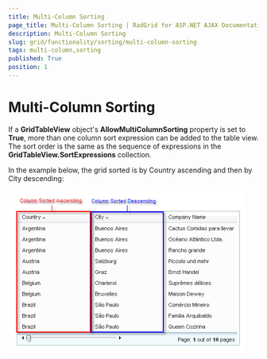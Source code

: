 ```yaml
---
title: Multi-Column Sorting
page_title: Multi-Column Sorting | RadGrid for ASP.NET AJAX Documentation
description: Multi-Column Sorting
slug: grid/functionality/sorting/multi-column-sorting
tags: multi-column,sorting
published: True
position: 1
---
```


# Multi-Column Sorting


If a **GridTableView** object's **AllowMultiColumnSorting** property is set to **True**, more than one column sort expression can be added to the table view. The sort order is the same as the sequence of expressions in the **GridTableView.SortExpressions** collection.

In the example below, the grid sorted is by Country ascending and then by City descending:

![Multi-Column Sorting](images/grd_MultiColumnSort.png)
